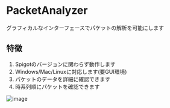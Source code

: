 # PacketAnalyzer
グラフィカルなインターフェースでパケットの解析を可能にします

## 特徴
1. Spigotのバージョンに関わらず動作します
2. Windows/Mac/Linuxに対応します(要GUI環境)
3. パケットのデータを詳細に確認できます
4. 時系列順にパケットを確認できます

![image](https://user-images.githubusercontent.com/26406334/88451188-b923d580-ce8f-11ea-8328-a6437c447032.png)
